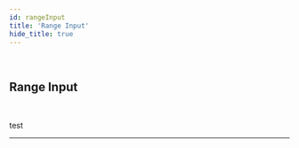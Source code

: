 ```yaml
---
id: rangeInput
title: 'Range Input'
hide_title: true
---
```


<br />

<div class="clearfix">
    <div class="column-left" style={{width: '7%'}}>
        <div class="rangeInputComponentSVG"></div>
    </div>
    <div class="column-right" style={{width: '93%'}}>
        <h2 style={{color:'#B174E5',margin:'0'}}>Range Input</h2>
    </div>
</div>



<br />

test 


---
